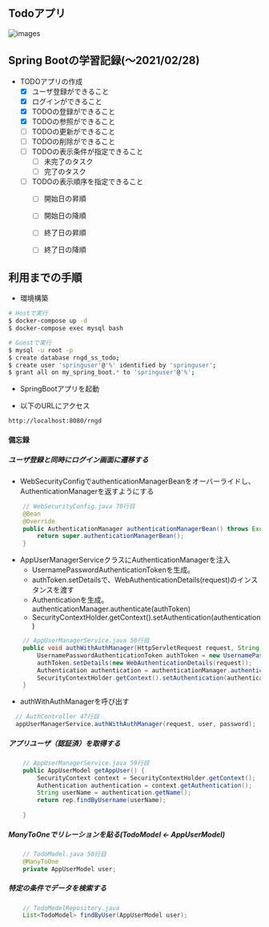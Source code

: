 ## Todoアプリ

![images](http://www.rinsymbol.sakura.ne.jp/github_images/rngd_todo_20210228.png)

## Spring Bootの学習記録(～2021/02/28)

- TODOアプリの作成
  - [x] ユーザ登録ができること
  - [x] ログインができること
  - [x] TODOの登録ができること
  - [x] TODOの参照ができること
  - [ ] TODOの更新ができること
  - [ ] TODOの削除ができること
  - [ ] TODOの表示条件が指定できること
    - [ ] 未完了のタスク
    - [ ] 完了のタスク
  - [ ] TODOの表示順序を指定できること
     - [ ] 開始日の昇順
     - [ ] 開始日の降順
     - [ ] 終了日の昇順
     - [ ] 終了日の降順


## 利用までの手順

* 環境構築

```sh
# Hostで実行
$ docker-compose up -d
$ docker-compose exec mysql bash

# Guestで実行
$ mysql -u root -p
$ create database rngd_ss_todo;
$ create user 'springuser'@'%' identified by 'springuser';
$ grant all on my_spring_boot.* to 'springuser'@'%';
```

* SpringBootアプリを起動

* 以下のURLにアクセス

```
http://localhost:8080/rngd
```


#### 備忘録

##### ユーザ登録と同時にログイン画面に遷移する

* WebSecurityConfigでauthenticationManagerBeanをオーバーライドし、AuthenticationManagerを返すようにする
  
```java:WebSecurityConfig.java
    // WebSecurityConfig.java 70行目
    @Bean
    @Override
    public AuthenticationManager authenticationManagerBean() throws Exception {
        return super.authenticationManagerBean();
    }
```

* AppUserManagerServiceクラスにAuthenticationManagerを注入
  * UsernamePasswordAuthenticationTokenを生成。
  * authToken.setDetailsで、WebAuthenticationDetails(request)のインスタンスを渡す
  * Authenticationを生成。authenticationManager.authenticate(authToken)
  * SecurityContextHolder.getContext().setAuthentication(authentication)

```java
    // AppUserManagerService.java 50行目
    public void authWithAuthManager(HttpServletRequest request, String user, String password) {
        UsernamePasswordAuthenticationToken authToken = new UsernamePasswordAuthenticationToken(user, password);
        authToken.setDetails(new WebAuthenticationDetails(request));
        Authentication authentication = authenticationManager.authenticate(authToken);
        SecurityContextHolder.getContext().setAuthentication(authentication);
    }

```

* authWithAuthManagerを呼び出す

```java
  // AuthController 47行目
  appUserManagerService.authWithAuthManager(request, user, password);
```

##### アプリユーザ（認証済）を取得する

```java
    // AppUserManagerService.java 59行目
    public AppUserModel getAppUser() {
        SecurityContext context = SecurityContextHolder.getContext();
        Authentication authentication = context.getAuthentication();
        String userName = authentication.getName();
        return rep.findByUsername(userName);
        
    }
```


##### ManyToOneでリレーションを貼る(TodoModel <- AppUserModel)

```java
    // TodoModel.java 50行目
    @ManyToOne
    private AppUserModel user;
```

##### 特定の条件でデータを検索する


```java
    // TodoModelRepository.java
    List<TodoModel> findByUser(AppUserModel user);
```



